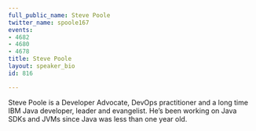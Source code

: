 ```yaml
---
full_public_name: Steve Poole
twitter_name: spoole167
events:
- 4682
- 4680
- 4678
title: Steve Poole
layout: speaker_bio
id: 816

---
```

Steve Poole is a Developer Advocate, DevOps practitioner  and a long time IBM Java developer, leader and evangelist. He’s been working on Java SDKs and JVMs since Java was less than one year old. 